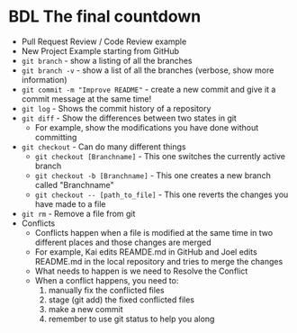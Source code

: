 # BDL The final countdown

- Pull Request Review / Code Review example
- New Project Example starting from GitHub
- `git branch` - show a listing of all the branches
- `git branch -v` - show a list of all the branches (verbose, show more information)
- `git commit -m "Improve README"` - create a new commit and give it a commit message at the same time!
- `git log` - Shows the commit history of a repository
- `git diff` - Show the differences between two states in git
    - For example, show the modifications you have done without committing
- `git checkout` - Can do many different things
    - `git checkout [Branchname]` - This one switches the currently active branch
    - `git checkout -b [Branchname]` - This one creates a new branch called "Branchname"
    - `git checkout -- [path_to_file]` - This one reverts the changes you have made to a file
- `git rm` - Remove a file from git
- Conflicts
    - Conflicts happen when a file is modified at the same time in two different places and those changes are merged
    - For example, Kai edits REAMDE.md in GitHub and Joel edits README.md in the local repository and tries to merge the changes
    - What needs to happen is we need to Resolve the Conflict
    - When a conflict happens, you need to:
        1. manually fix the conflicted files
        2. stage (git add) the fixed conflicted files
        3. make a new commit
        4. remember to use git status to help you along